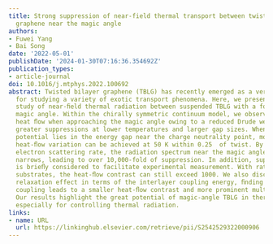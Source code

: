 ```yaml
---
title: Strong suppression of near-field thermal transport between twisted bilayer
  graphene near the magic angle
authors:
- Fuwei Yang
- Bai Song
date: '2022-05-01'
publishDate: '2024-01-30T07:16:36.354692Z'
publication_types:
- article-journal
doi: 10.1016/j.mtphys.2022.100692
abstract: Twisted bilayer graphene (TBLG) has recently emerged as a versatile platform
  for studying a variety of exotic transport phenomena. Here, we present a theoretical
  study of near-ﬁeld thermal radiation between suspended TBLG with a focus on the
  magic angle. Within the chirally symmetric continuum model, we observe a suppressed
  heat ﬂow when approaching the magic angle owing to a reduced Drude weight, with
  greater suppressions at lower temperatures and larger gap sizes. When the chemical
  potential lies in the energy gap near the charge neutrality point, more than 100-fold
  heat-ﬂow variation can be achieved at 50 K within 0.25  of twist. By reducing the
  electron scattering rate, the radiation spectrum near the magic angle dramatically
  narrows, leading to over 10,000-fold of suppression. In addition, supported TBLG
  is brieﬂy considered to facilitate experimental measurement. With rationally tailored
  substrates, the heat-ﬂow contrast can still exceed 1000. We also discuss lattice
  relaxation effect in terms of the interlayer coupling energy, ﬁnding that a stronger
  coupling leads to a smaller heat-ﬂow contrast and more prominent multiband transport.
  Our results highlight the great potential of magic-angle TBLG in thermal transport,
  especially for controlling thermal radiation.
links:
- name: URL
  url: https://linkinghub.elsevier.com/retrieve/pii/S2542529322000906
---
```

